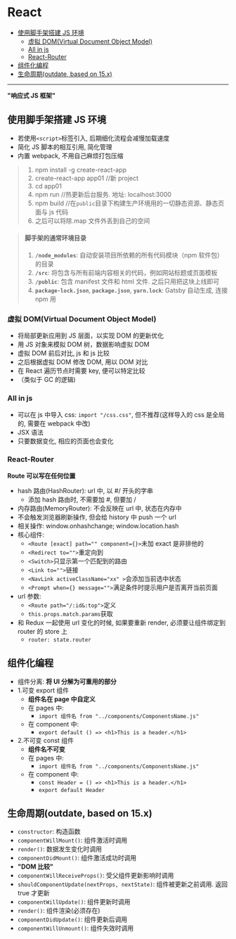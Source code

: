 # React

<!-- TOC -->

- [使用脚手架搭建 JS 环境](#使用脚手架搭建-js-环境)
  - [虚拟 DOM(Virtual Document Object Model)](#虚拟-domvirtual-document-object-model)
  - [All in js](#all-in-js)
  - [React-Router](#react-router)
- [组件化编程](#组件化编程)
- [生命周期(outdate, based on 15.x)](#生命周期outdate-based-on-15x)

<!-- /TOC -->

---

**"响应式 JS 框架"**

## 使用脚手架搭建 JS 环境

- 若使用`<script>`标签引入, 后期细化流程会减慢加载速度
- 简化 JS 脚本的相互引用, 简化管理
- 内置 webpack, 不用自己麻烦打包压缩

> 1. npm install -g create-react-app
> 2. create-react-app app01 //新 project
> 3. cd app01
> 4. npm run //热更新后台服务. 地址: localhost:3000
> 5. npm build //在`public`目录下构建生产环境用的一切静态资源、静态页面与 js 代码
> 6. 之后可以将除.map 文件外丢到自己的空间

> #### 脚手架的通常环境目录
>
> 1. **`/node_modules`**: 自动安装项目所依赖的所有代码模块（npm 软件包）的目录
> 2. **`/src`**: 将包含与所有前端内容相关的代码，例如网站标题或页面模板
> 3. **`/public`**: 包含 manifest 文件和 html 文件. 之后只用把这块上线即可
> 4. **`package-lock.json`**, **`package.json`**, **`yarn.lock`**: Gatsby 自动生成, 连接 npm 用

### 虚拟 DOM(Virtual Document Object Model)

- 将局部更新应用到 JS 层面，以实现 DOM 的更新优化
- 用 JS 对象来模拟 DOM 树，数据影响虚拟 DOM
- 虚拟 DOM 前后对比, js 和 js 比较
- 之后根据虚拟 DOM 修改 DOM, 用以 DOM 对比
- 在 React 遍历节点时需要 key, 便可以特定比较
- （类似于 GC 的逻辑)

### All in js

- 可以在 js 中导入 css: `import "/css.css"`, 但不推荐(这样导入的 css 是全局的, 需要在 webpack 中改)
- JSX 语法
- 只要数据变化, 相应的页面也会变化

### React-Router

**Route 可以写在任何位置**

- hash 路由(HashRouter): url 中, 以 #/ 开头的字串
  - 添加 hash 路由时, 不需要加 #, 但要加 /
- 内存路由(MemoryRouter): 不会反映在 url 中, 状态在内存中
- 不会触发浏览器刷新操作, 但会给 history 中 push 一个 url
- 相关操作: window.onhashchange; window.location.hash
- 核心组件:
  - `<Route [exact] path="" component={}>`未加 exact 是非排他的
  - `<Redirect to="">`重定向到
  - `<Switch>`只显示第一个匹配到的路由
  - `<Link to="">`链接
  - `<NavLink activeClassName="xx" >`会添加当前选中状态
  - `<Prompt when={} message="">`满足条件时提示用户是否离开当前页面
- url 参数:
  - `<Route path="/:id&:top">`定义
  - `this.props.match.params`获取
- 和 Redux 一起使用 url 变化的时候, 如果要重新 render, 必须要让组件绑定到 router 的 store 上
  - `router: state.router`

## 组件化编程

- 组件分离: **将 UI 分解为可重用的部分**
- 1.可变 export 组件
  - **组件名在 page 中自定义**
  - 在 pages 中:
    - `import 组件名 from "../components/ComponentsName.js"`
  - 在 component 中:
    - `export default () => <h1>This is a header.</h1>`
- 2.不可变 const 组件
  - **组件名不可变**
  - 在 pages 中:
    - `import 组件名 from "../components/ComponentsName.js"`
  - 在 component 中:
    - `const Header = () => <h1>This is a header.</h1>`
    - `export default Header`

## 生命周期(outdate, based on 15.x)

- `constructor`: 构造函数
- `componentWillMount()`: 组件激活时调用
- `render()`: 数据发生变化时调用
- `componentDidMount()`: 组件激活成功时调用
- **"DOM 比较"**
- `componentWillReceiveProps()`: 受父组件更新影响时调用
- `shouldComponentUpdate(nextProps, nextState)`: 组件被更新之前调用. 返回 true 才更新
- `componentWillUpdate()`: 组件更新时调用
- `render()`: 组件渲染(必须存在)
- `componentDidUpdate()`: 组件更新后调用
- `componentWillUnmount()`: 组件失效时调用
